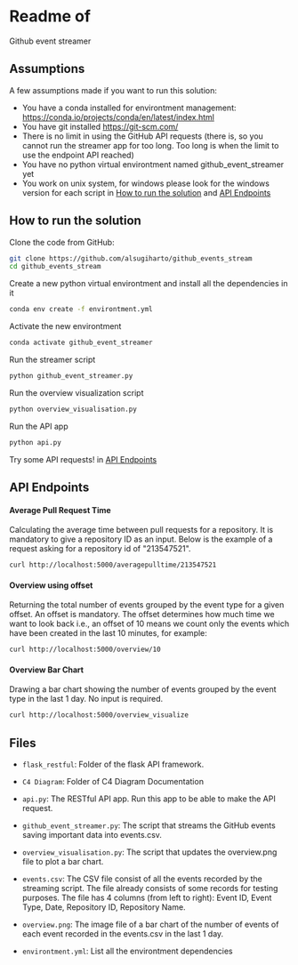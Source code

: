 # Readme of 

Github event streamer

## Assumptions
A few assumptions made if you want to run this solution:
- You have a conda installed for environtment management: https://conda.io/projects/conda/en/latest/index.html
- You have git installed https://git-scm.com/
- There is no limit in using the GitHub API requests (there is, so you cannot run the streamer app for too long. Too long is when the limit to use the endpoint API reached)
- You have no python virtual environtment named github_event_streamer yet
- You work on unix system, for windows please look for the windows version for each script in [How to run the solution](#how-to-run-the-solution) and [API Endpoints](#api-endpoints)

## How to run the solution

Clone the code from GitHub:
```bash
git clone https://github.com/alsugiharto/github_events_stream
cd github_events_stream
```

Create a new python virtual environtment and install all the dependencies in it
```bash
conda env create -f environtment.yml
```

Activate the new environtment
```bash
conda activate github_event_streamer
```

Run the streamer script
```bash
python github_event_streamer.py
```

Run the overview visualization script
```bash
python overview_visualisation.py
```

Run the API app
```bash
python api.py
```

Try some API requests! in [API Endpoints](#api-endpoints)

## API Endpoints

#### Average Pull Request Time
Calculating the average time between pull requests for a repository. It is mandatory to give a repository ID as an input. Below is the example of a request asking for a repository id of "213547521". 
```bash
curl http://localhost:5000/averagepulltime/213547521
```

#### Overview using offset
Returning the total number of events grouped by the event type for a given offset. An offset is mandatory. The offset determines how much time we want to look back i.e., an offset of 10 means we count only the events which have been created in the last 10 minutes, for example:
```bash
curl http://localhost:5000/overview/10
```
        
#### Overview Bar Chart
Drawing a bar chart showing the number of events grouped by the event type in the last 1 day. No input is required.
```bash
curl http://localhost:5000/overview_visualize
```

## Files

- `flask_restful`: Folder of the flask API framework.

- `C4 Diagram`: Folder of C4 Diagram Documentation

- `api.py`: The RESTful API app. Run this app to be able to make the API request.
 
- `github_event_streamer.py`: The script that streams the GitHub events saving important data into events.csv.
 
- `overview_visualisation.py`: The script that updates the overview.png file to plot a bar chart.
 
- `events.csv`: The CSV file consist of all the events recorded by the streaming script. The file already consists of some records for testing purposes. The file has 4 columns (from left to right): Event ID, Event Type, Date, Repository ID, Repository Name.

- `overview.png`: The image file of a bar chart of the number of events of each event recorded in the events.csv in the last 1 day.

- `environtment.yml`: List all the environtment dependencies
